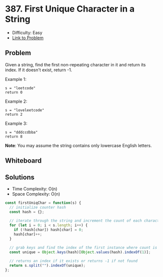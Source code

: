 # 387. First Unique Character in a String
* Difficulty: Easy
* [Link to Problem](https://leetcode.com/problems/first-unique-character-in-a-string/)

## Problem
Given a string, find the first non-repeating character in it and return its index. If it doesn't exist, return -1.

Example 1:

```
s = "leetcode"
return 0
```

Example 2:

```
s = "loveleetcode"
return 2
```

Example 3:

```
s = "dddccdbba"
return 8
```

__Note__: You may assume the string contains only lowercase English letters.


## Whiteboard


## Solutions
* Time Complexity: O(n)
* Space Complexity: O(n)

```javascript
const firstUniqChar = function(s) {
  // initialize counter hash
  const hash = {};
  
  // iterate through the string and increment the count of each character in the hash
  for (let i = 0; i < s.length; i++) {
    if (!hash[char]) hash[char] = 0;
    hash[char]++;
  }

  // grab keys and find the index of the first instance where count is 1
  const unique = Object.keys(hash)[Object.values(hash).indexOf(1)];
  
  // returns an index if it exists or returns -1 if not found
  return s.split("").indexOf(unique);
};
```